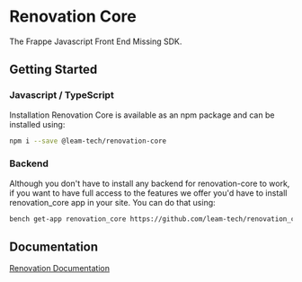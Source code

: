 # Renovation Core

The Frappe Javascript Front End Missing SDK.

## Getting Started

### Javascript / TypeScript
Installation
Renovation Core is available as an npm package and can be installed using:
```bash
npm i --save @leam-tech/renovation-core
```   

### Backend
Although you don't have to install any backend for renovation-core to work, if you want to have full access to the features we offer you'd have to install renovation_core app in your site. You can do that using:

```bash
bench get-app renovation_core https://github.com/leam-tech/renovation_core.git 
```   

## Documentation 

[Renovation Documentation](https://renovation.leam.dev/)
